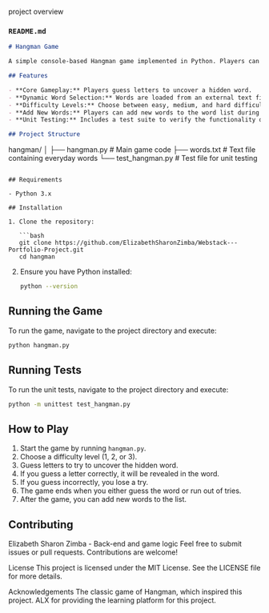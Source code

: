 project overview 

### `README.md`

```markdown
# Hangman Game

A simple console-based Hangman game implemented in Python. Players can guess letters to reveal a hidden word, while trying to avoid running out of attempts. This project demonstrates basic programming concepts including loops, conditionals, and file handling.

## Features

- **Core Gameplay:** Players guess letters to uncover a hidden word.
- **Dynamic Word Selection:** Words are loaded from an external text file (`words.txt`).
- **Difficulty Levels:** Choose between easy, medium, and hard difficulty levels, affecting the number of allowed incorrect guesses.
- **Add New Words:** Players can add new words to the word list during gameplay.
- **Unit Testing:** Includes a test suite to verify the functionality of the game components.

## Project Structure

```
hangman/
│
├── hangman.py            # Main game code
├── words.txt             # Text file containing everyday words
└── test_hangman.py          # Test file for unit testing
```

## Requirements

- Python 3.x

## Installation

1. Clone the repository:

   ```bash
   git clone https://github.com/ElizabethSharonZimba/Webstack---Portfolio-Project.git
   cd hangman
   ```

2. Ensure you have Python installed:

   ```bash
   python --version
   ```

## Running the Game

To run the game, navigate to the project directory and execute:

```bash
python hangman.py
```

## Running Tests

To run the unit tests, navigate to the project directory and execute:

```bash
python -m unittest test_hangman.py

```

## How to Play

1. Start the game by running `hangman.py`.
2. Choose a difficulty level (1, 2, or 3).
3. Guess letters to try to uncover the hidden word.
4. If you guess a letter correctly, it will be revealed in the word.
5. If you guess incorrectly, you lose a try.
6. The game ends when you either guess the word or run out of tries.
7. After the game, you can add new words to the list.

## Contributing
Elizabeth Sharon Zimba - Back-end and game logic
Feel free to submit issues or pull requests. Contributions are welcome!

License
This project is licensed under the MIT License. See the LICENSE file for more details.

Acknowledgements
The classic game of Hangman, which inspired this project.
ALX for providing the learning platform for this project.